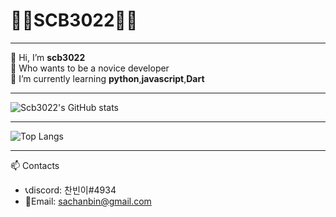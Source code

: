 # 🐱‍💻SCB3022🐱‍💻

***

👋 Hi, I’m **scb3022**   
👀 Who wants to be a novice developer  
🌱 I’m currently learning **python**,**javascript**,**Dart**

***

![Scb3022's GitHub stats](https://github-readme-stats.vercel.app/api?username=scb3022&show_icons=true&theme=radical)
***

![Top Langs](https://github-readme-stats.vercel.app/api/top-langs/?username=scb3022&layout=compact&theme=radical)

***

📫 Contacts 
* 📞discord: 찬빈이#4934
* 📧Email: <sachanbin@gmail.com>

